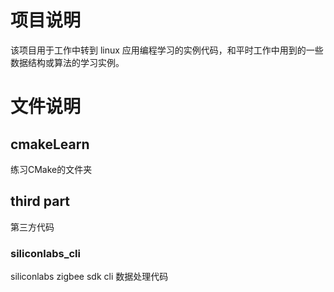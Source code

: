 # 项目说明
该项目用于工作中转到 linux 应用编程学习的实例代码，和平时工作中用到的一些数据结构或算法的学习实例。



# 文件说明



## cmakeLearn

练习CMake的文件夹



## third part

第三方代码

### siliconlabs_cli

siliconlabs zigbee sdk cli 数据处理代码

